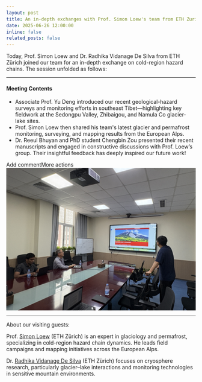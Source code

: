 ```yaml
---
layout: post
title: An in-depth exchanges with Prof. Simon Loew's team from ETH Zurich
date: 2025-06-26 12:00:00
inline: false
related_posts: false
---
```


Today, Prof. Simon Loew and Dr. Radhika Vidanage De Silva from ETH Zürich joined our team for an in-depth exchange on cold-region hazard chains. The session unfolded as follows:

---

#### Meeting Contents

<ul>
    <li>Associate Prof. Yu Deng introduced our recent geological-hazard surveys and monitoring efforts in southeast Tibet—highlighting key fieldwork at the Sedongpu Valley, Zhibaigou, and Namula Co glacier-lake sites.</li>
    <li>Prof. Simon Loew then shared his team's latest glacier and permafrost monitoring, surveying, and mapping results from the European Alps.</li>
    <li>Dr. Reeul Bhuyan and PhD student Chengbin Zou presented their recent manuscripts and engaged in constructive discussions with Prof. Loew’s group. Their insightful feedback has deeply inspired our future work!</li>
</ul>


<!DOCTYPE html>Add commentMore actions
<html>
<head>
    <style>
       .center-img {
            display: block;
            margin-left: auto;
            margin-right: auto;
        }
    </style>
</head>
<body>
    <img src="/assets/img/news-0627-01.jpg" alt="Group Discussion" class="center-img">
</body>
</html>

---

About our visiting guests:

Prof. <a href="https://ethz.ch/staffnet/en/organisation/who-is-who/retired-professors/details.Nzk0MDA=.TGlzdC80MDEsLTc0NzY4NzYw.html">Simon Loew</a> (ETH Zürich) is an expert in glaciology and permafrost, specializing in cold-region hazard chain dynamics. He leads field campaigns and mapping initiatives across the European Alps.

Dr. <a href="https://eaps.ethz.ch/en/people/profile.MzIwMjQw.TGlzdC83NzMsOTI0MjA1OTI2.html">Radhika Vidanage De Silva</a> (ETH Zürich) focuses on cryosphere research, particularly glacier–lake interactions and monitoring technologies in sensitive mountain environments.
